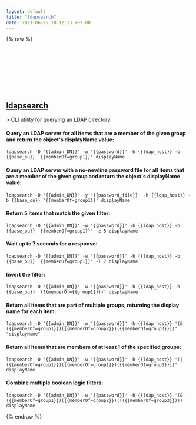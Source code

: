 ```yaml
---
layout: default
title: "ldapsearch"
date: 2021-06-25 18:12:13 +02:00
---
```

{% raw %}
<h2 id="ldapsearch">
  <a href="/en/common/ldapsearch.html">ldapsearch</a> <a href="#ldapsearch"><svg class="icon">
    <use href="/assets/images/unicode_sprite.svg#link" />
  </svg></a>
</h2>
> CLI utility for querying an LDAP directory.

#### Query an LDAP server for all items that are a member of the given group and return the object's displayName value:
```shell
ldapsearch -D '{{admin_DN}}' -w '{{password}}' -h {{ldap_host}} -b {{base_ou}} '{{memberOf=group1}}' displayName
```
#### Query an LDAP server with a no-newline password file for all items that are a member of the given group and return the object's displayName value:
```shell
ldapsearch -D '{{admin_DN}}' -y '{{password_file}}' -h {{ldap_host}} -b {{base_ou}} '{{memberOf=group1}}' displayName
```
#### Return 5 items that match the given filter:
```shell
ldapsearch -D '{{admin_DN}}' -w '{{password}}' -h {{ldap_host}} -b {{base_ou}} '{{memberOf=group1}}' -z 5 displayName
```
#### Wait up to 7 seconds for a response:
```shell
ldapsearch -D '{{admin_DN}}' -w '{{password}}' -h {{ldap_host}} -b {{base_ou}} '{{memberOf=group1}}' -l 7 displayName
```
#### Invert the filter:
```shell
ldapsearch -D '{{admin_DN}}' -w '{{password}}' -h {{ldap_host}} -b {{base_ou}} '(!(memberOf={{group1}}))' displayName
```
#### Return all items that are part of multiple groups, returning the display name for each item:
```shell
ldapsearch -D '{{admin_DN}}' -w '{{password}}' -h {{ldap_host}} '(&({{memberOf=group1}})({{memberOf=group2}})({{memberOf=group3}}))' "displayName"
```
#### Return all items that are members of at least 1 of the specified groups:
```shell
ldapsearch -D '{{admin_DN}}' -w '{{password}}' -h {{ldap_host}} '(|({{memberOf=group1}})({{memberOf=group1}})({{memberOf=group3}}))' displayName
```
#### Combine multiple boolean logic filters:
```shell
ldapsearch -D '{{admin_DN}}' -w '{{password}}' -h {{ldap_host}} '(&({{memberOf=group1}})({{memberOf=group2}})(!({{memberOf=group3}})))' displayName
```
{% endraw %}